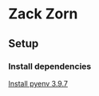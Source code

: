 # Zack Zorn 

## Setup
### Install dependencies
[Install pyenv 3.9.7](https://www.chrisjmendez.com/2017/08/03/installing-multiple-versions-of-python-on-your-mac-using-homebrew/)

